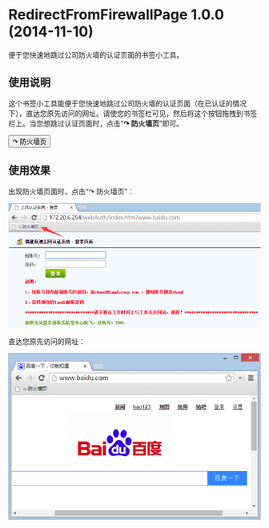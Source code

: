 RedirectFromFirewallPage 1.0.0 (2014-11-10)
===========================================

便于您快速地跳过公司防火墙的认证页面的书签小工具。

使用说明
--------

这个书签小工具能便于您快速地跳过公司防火墙的认证页面（在已认证的情况下），直达您原先访问的网址。请使您的书签栏可见，然后将这个按钮拖拽到书签栏上。当您想跳过认证页面时，点击“__&#x21B7; 防火墙页__”即可。

<link rel="stylesheet" type="text/css" href="http://cdn.staticfile.org/twitter-bootstrap/3.3.0/css/bootstrap.min.css" />

<a href='javascript:var target;if(window.location.href.indexOf("http://172.20.6.254/webAuth/index.htm?")===0){target=window.location.search.substr(1);window.location.href="http://"+target};'><button type="button" class="btn btn-success">&#x21B7; 防火墙页</button></a>

使用效果
--------
出现防火墙页面时，点击“&#x21B7; 防火墙页”：

<img src="snap1.png" alt="点击“&#x21B7; 防火墙页”" class="img-thumbnail">

直达您原先访问的网址：

<img src="snap2.png" alt="直达您原先访问的网址" class="img-thumbnail">